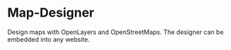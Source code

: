 # Map-Designer
Design maps with OpenLayers and OpenStreetMaps. The designer can be embedded into any website.
